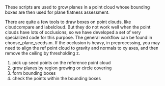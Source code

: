 These scripts are used to grow planes in a point cloud whose bounding boxes are then used for plane flatness assessment.

There are quite a few tools to draw boxes on point clouds, like cloudcompare and labelcloud.
But they do not work well when the point clouds have lots of occlusions, so we have developed a set of very specialized code for this purpose.
The general workflow can be found in choose_plane_seeds.m.
If the occlusion is heavy, in preprocessing, you may need to align the ref point cloud to gravity and normals to xy axes, and then remove the ceiling by thresholding z.

1. pick up seed points on the reference point cloud
2. grow planes by region growing or circle covering
3. form bounding boxes
4. check the points within the bounding boxes


